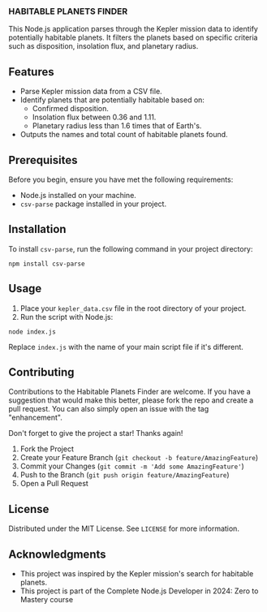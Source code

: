 ### HABITABLE PLANETS FINDER

This Node.js application parses through the Kepler mission data to identify potentially habitable planets. It filters the planets based on specific criteria such as disposition, insolation flux, and planetary radius.

## Features

- Parse Kepler mission data from a CSV file.
- Identify planets that are potentially habitable based on:
  - Confirmed disposition.
  - Insolation flux between 0.36 and 1.11.
  - Planetary radius less than 1.6 times that of Earth's.
- Outputs the names and total count of habitable planets found.

## Prerequisites

Before you begin, ensure you have met the following requirements:
- Node.js installed on your machine.
- `csv-parse` package installed in your project.

## Installation

To install `csv-parse`, run the following command in your project directory:

```
npm install csv-parse
```

## Usage

1. Place your `kepler_data.csv` file in the root directory of your project.
2. Run the script with Node.js:

```
node index.js
```

Replace `index.js` with the name of your main script file if it's different.

## Contributing

Contributions to the Habitable Planets Finder are welcome. If you have a suggestion that would make this better, please fork the repo and create a pull request. You can also simply open an issue with the tag "enhancement".

Don't forget to give the project a star! Thanks again!

1. Fork the Project
2. Create your Feature Branch (`git checkout -b feature/AmazingFeature`)
3. Commit your Changes (`git commit -m 'Add some AmazingFeature'`)
4. Push to the Branch (`git push origin feature/AmazingFeature`)
5. Open a Pull Request

## License

Distributed under the MIT License. See `LICENSE` for more information.

## Acknowledgments

- This project was inspired by the Kepler mission's search for habitable planets.
- This project is part of the Complete Node.js Developer in 2024: Zero to Mastery course
